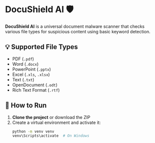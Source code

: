 # DocuShield AI 🛡️

**DocuShield AI** is a universal document malware scanner that checks various file types for suspicious content using basic keyword detection. 

## 💡 Supported File Types
- PDF (`.pdf`)
- Word (`.docx`)
- PowerPoint (`.pptx`)
- Excel (`.xls`, `.xlsx`)
- Text (`.txt`)
- OpenDocument (`.odt`)
- Rich Text Format (`.rtf`)

## 🚀 How to Run

1. **Clone the project** or download the ZIP
2. Create a virtual environment and activate it:
   ```bash
   python -m venv venv
   venv\Scripts\activate  # On Windows
